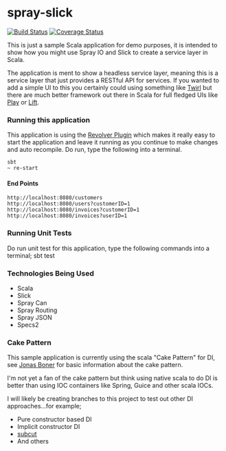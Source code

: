 spray-slick 
===========
[![Build Status](https://travis-ci.org/lenzenc/spray-slick.svg?branch=ISSUE-1)](https://travis-ci.org/lenzenc/spray-slick)
[![Coverage Status](https://coveralls.io/repos/lenzenc/spray-slick/badge.png?branch=master)](https://coveralls.io/r/lenzenc/spray-slick?branch=master)

This is just a sample Scala application for demo purposes, it is intended to show how you might use Spray IO and Slick to create a service layer in Scala.

The application is ment to show a headless service layer, meaning this is a service layer that just provides a RESTful API for services.  If you wanted to 
add a simple UI to this you certainly could using something like [Twirl](https://github.com/spray/twirl) but there are much better framework out there in Scala for 
full fledged UIs like [Play](http://www.playframework.com/) or [Lift](http://liftweb.net/).

### Running this application
This application is using the [Revolver Plugin](https://github.com/spray/sbt-revolver) which makes it really easy to start the application and leave it running as you 
continue to make changes and auto recompile.  Do run, type the following into a terminal.

    sbt
    ~ re-start
    
#### End Points

    http://localhost:8080/customers
    http://localhost:8080/users?customerID=1
    http://localhost:8080/invoices?customerID=1
    http://localhost:8080/invoices?userID=1

### Running Unit Tests
Do run unit test for this application, type the following commands into a terminal;
    sbt
    test
    
### Technologies Being Used
* Scala
* Slick
* Spray Can
* Spray Routing
* Spray JSON
* Specs2

### Cake Pattern
This sample application is currently using the scala "Cake Pattern" for DI, see [Jonas Boner](http://jonasboner.com/2008/10/06/real-world-scala-dependency-injection-di/)
for basic information about the cake pattern.
 
I'm not yet a fan of the cake pattern but think using native scala to do DI is better than using IOC containers like
Spring, Guice and other scala IOCs.

I will likely be creating branches to this project to test out other DI approaches...for example;

* Pure constructor based DI
* Implicit constructor DI
* [subcut](https://github.com/dickwall/subcut)
* And others